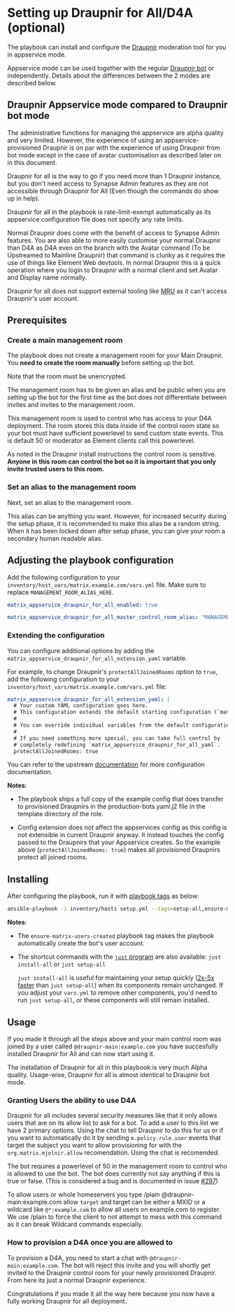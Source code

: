 # Setting up Draupnir for All/D4A (optional)

The playbook can install and configure the [Draupnir](https://github.com/the-draupnir-project/Draupnir) moderation tool for you in appservice mode.

Appservice mode can be used together with the regular [Draupnir bot](configuring-playbook-bot-draupnir.md) or independently. Details about the differences between the 2 modes are described below.

## Draupnir Appservice mode compared to Draupnir bot mode

The administrative functions for managing the appservice are alpha quality and very limited. However, the experience of using an appservice-provisioned Draupnir is on par with the experience of using Draupnir from bot mode except in the case of avatar customisation as described later on in this document.

Draupnir for all is the way to go if you need more than 1 Draupnir instance, but you don't need access to Synapse Admin features as they are not accessible through Draupnir for All (Even though the commands do show up in help).

Draupnir for all in the playbook is rate-limit-exempt automatically as its appservice configuration file does not specify any rate limits.

Normal Draupnir does come with the benefit of access to Synapse Admin features. You are also able to more easily customise your normal Draupnir than D4A as D4A even on the branch with the Avatar command (To be Upstreamed to Mainline Draupnir) that command is clunky as it requires the use of things like Element Web devtools. In normal Draupnir this is a quick operation where you login to Draupnir with a normal client and set Avatar and Display name normally.

Draupnir for all does not support external tooling like [MRU](https://mru.rory.gay) as it can't access Draupnir's user account.

## Prerequisites

### Create a main management room

The playbook does not create a management room for your Main Draupnir. You **need to create the room manually** before setting up the bot.

Note that the room must be unencrypted.

<!-- TODO: enable Pantalaimon as configuring-playbook-bot-draupnir.md -->

The management room has to be given an alias and be public when you are setting up the bot for the first time as the bot does not differentiate between invites and invites to the management room.

This management room is used to control who has access to your D4A deployment. The room stores this data inside of the control room state so your bot must have sufficient powerlevel to send custom state events. This is default 50 or moderator as Element clients call this powerlevel.

As noted in the Draupnir install instructions the control room is sensitive. **Anyone in this room can control the bot so it is important that you only invite trusted users to this room.**

### Set an alias to the management room

Next, set an alias to the management room.

This alias can be anything you want. However, for increased security during the setup phase, it is recommended to make this alias be a random string. When it has been locked down after setup phase, you can give your room a secondary human readable alias.

## Adjusting the playbook configuration

Add the following configuration to your `inventory/host_vars/matrix.example.com/vars.yml` file. Make sure to replace `MANAGEMENT_ROOM_ALIAS_HERE`.

```yaml
matrix_appservice_draupnir_for_all_enabled: true

matrix_appservice_draupnir_for_all_master_control_room_alias: "MANAGEMENT_ROOM_ALIAS_HERE"
```

### Extending the configuration

You can configure additional options by adding the `matrix_appservice_draupnir_for_all_extension_yaml` variable.

For example, to change Draupnir's `protectAllJoinedRooms` option to `true`, add the following configuration to your `inventory/host_vars/matrix.example.com/vars.yml` file:

```yaml
matrix_appservice_draupnir_for_all_extension_yaml: |
  # Your custom YAML configuration goes here.
  # This configuration extends the default starting configuration (`matrix_appservice_draupnir_for_all_yaml`).
  #
  # You can override individual variables from the default configuration, or introduce new ones.
  #
  # If you need something more special, you can take full control by
  # completely redefining `matrix_appservice_draupnir_for_all_yaml`.
  protectAllJoinedRooms: true
```

You can refer to the upstream [documentation](https://github.com/the-draupnir-project/Draupnir) for more configuration documentation.

**Notes**:

- The playbook ships a full copy of the example config that does transfer to provisioned Draupnirs in the production-bots.yaml.j2 file in the template directory of the role.

- Config extension does not affect the appservices config as this config is not extensible in current Draupnir anyway. It instead touches the config passed to the Draupnirs that your Appservice creates. So the example above (`protectAllJoinedRooms: true`) makes all provisioned Draupnirs protect all joined rooms.

## Installing

After configuring the playbook, run it with [playbook tags](playbook-tags.md) as below:

<!-- NOTE: let this conservative command run (instead of install-all) to make it clear that failure of the command means something is clearly broken. -->
```sh
ansible-playbook -i inventory/hosts setup.yml --tags=setup-all,ensure-matrix-users-created,start
```

**Notes**:

- The `ensure-matrix-users-created` playbook tag makes the playbook automatically create the bot's user account.

- The shortcut commands with the [`just` program](just.md) are also available: `just install-all` or `just setup-all`

  `just install-all` is useful for maintaining your setup quickly ([2x-5x faster](../CHANGELOG.md#2x-5x-performance-improvements-in-playbook-runtime) than `just setup-all`) when its components remain unchanged. If you adjust your `vars.yml` to remove other components, you'd need to run `just setup-all`, or these components will still remain installed.

## Usage

If you made it through all the steps above and your main control room was joined by a user called `@draupnir-main:example.com` you have succesfully installed Draupnir for All and can now start using it.

The installation of Draupnir for all in this playbook is very much Alpha quality. Usage-wise, Draupnir for all is almost identical to Draupnir bot mode.

### Granting Users the ability to use D4A

Draupnir for all includes several security measures like that it only allows users that are on its allow list to ask for a bot. To add a user to this list we have 2 primary options. Using the chat to tell Draupnir to do this for us or if you want to automatically do it by sending `m.policy.rule.user` events that target the subject you want to allow provisioning for with the `org.matrix.mjolnir.allow` recomendation. Using the chat is recomended.

The bot requires a powerlevel of 50 in the management room to control who is allowed to use the bot. The bot does currently not say anything if this is true or false. (This is considered a bug and is documented in issue [#297](https://github.com/the-draupnir-project/Draupnir/issues/297))

To allow users or whole homeservers you type /plain @draupnir-main:example.com allow `target` and target can be either a MXID or a wildcard like `@*:example.com` to allow all users on example.com to register. We use /plain to force the client to not attempt to mess with this command as it can break Wildcard commands especially.

### How to provision a D4A once you are allowed to

To provision a D4A, you need to start a chat with `@draupnir-main:example.com`. The bot will reject this invite and you will shortly get invited to the Draupnir control room for your newly provisioned Draupnir. From here its just a normal Draupnir experience.

Congratulations if you made it all the way here because you now have a fully working Draupnir for all deployment.
